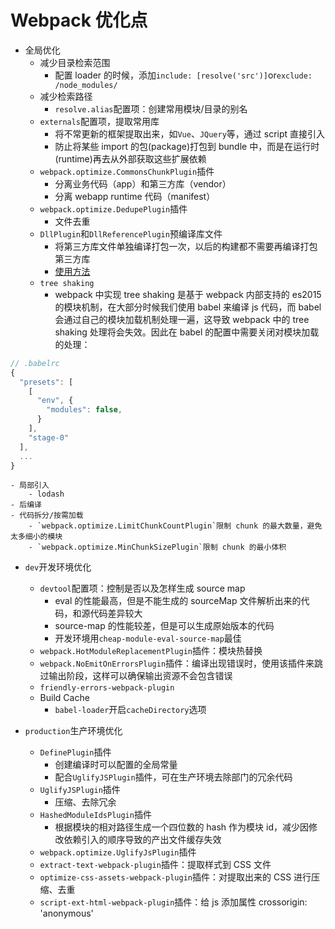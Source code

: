 # Webpack 优化点

- 全局优化
    - 减少目录检索范围
        - 配置 loader 的时候，添加`include: [resolve('src')]`or`exclude: /node_modules/`
    - 减少检索路径
        - `resolve.alias`配置项：创建常用模块/目录的别名
    - `externals`配置项，提取常用库
        - 将不常更新的框架提取出来，如`Vue`、`JQuery`等，通过 script 直接引入
        - 防止将某些 import 的包(package)打包到 bundle 中，而是在运行时(runtime)再去从外部获取这些扩展依赖
    - `webpack.optimize.CommonsChunkPlugin`插件
        - 分离业务代码（app）和第三方库（vendor）
        - 分离 webapp runtime 代码（manifest）
    - `webpack.optimize.DedupePlugin`插件
        - 文件去重
    - `DllPlugin`和`DllReferencePlugin`预编译库文件
        - 将第三方库文件单独编译打包一次，以后的构建都不需要再编译打包第三方库
        - [使用方法](http://www.jishux.com/plus/view-681807-1.html)
    - `tree shaking`
        - webpack 中实现 tree shaking 是基于 webpack 内部支持的 es2015 的模块机制，在大部分时候我们使用 babel 来编译 js 代码，而 babel 会通过自己的模块加载机制处理一遍，这导致 webpack 中的 tree shaking 处理将会失效。因此在 babel 的配置中需要关闭对模块加载的处理：
```js
// .babelrc
{
  "presets": [
    [
      "env", {
        "modules": false,
      }
    ],
    "stage-0"
  ],
  ...
}
```
    - 局部引入
        - lodash
    - 后编译
    - 代码拆分/按需加载
        - `webpack.optimize.LimitChunkCountPlugin`限制 chunk 的最大数量，避免太多细小的模块
        - `webpack.optimize.MinChunkSizePlugin`限制 chunk 的最小体积

- `dev`开发环境优化
    - `devtool`配置项：控制是否以及怎样生成 source map
        - eval 的性能最高，但是不能生成的 sourceMap 文件解析出来的代码，和源代码差异较大
        - source-map 的性能较差，但是可以生成原始版本的代码
        - 开发环境用`cheap-module-eval-source-map`最佳
    - `webpack.HotModuleReplacementPlugin`插件：模块热替换
    - `webpack.NoEmitOnErrorsPlugin`插件：编译出现错误时，使用该插件来跳过输出阶段，这样可以确保输出资源不会包含错误
    - `friendly-errors-webpack-plugin`
    - Build Cache
        - `babel-loader`开启`cacheDirectory`选项 

- `production`生产环境优化
    - `DefinePlugin`插件
        - 创建编译时可以配置的全局常量
        - 配合`UglifyJSPlugin`插件，可在生产环境去除部门的冗余代码 
    - `UglifyJSPlugin`插件
        - 压缩、去除冗余 
    - `HashedModuleIdsPlugin`插件
        - 根据模块的相对路径生成一个四位数的 hash 作为模块 id，减少因修改依赖引入的顺序导致的产出文件缓存失效
    - `webpack.optimize.UglifyJsPlugin`插件
    - `extract-text-webpack-plugin`插件：提取样式到 CSS 文件
    - `optimize-css-assets-webpack-plugin`插件：对提取出来的 CSS 进行压缩、去重
    - `script-ext-html-webpack-plugin`插件：给 js 添加属性 crossorigin: 'anonymous'